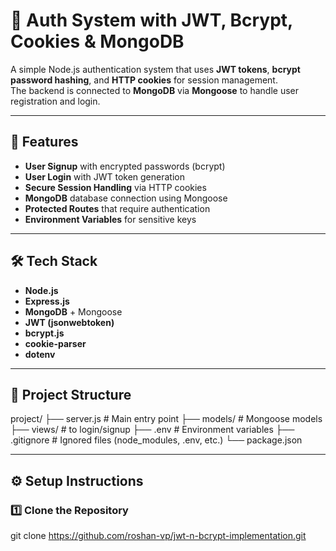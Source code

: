 # 🔐 Auth System with JWT, Bcrypt, Cookies & MongoDB

A simple Node.js authentication system that uses **JWT tokens**, **bcrypt password hashing**, and **HTTP cookies** for session management.  
The backend is connected to **MongoDB** via **Mongoose** to handle user registration and login.

---

## 📌 Features
- **User Signup** with encrypted passwords (bcrypt)
- **User Login** with JWT token generation
- **Secure Session Handling** via HTTP cookies
- **MongoDB** database connection using Mongoose
- **Protected Routes** that require authentication
- **Environment Variables** for sensitive keys

---

## 🛠 Tech Stack
- **Node.js**
- **Express.js**
- **MongoDB** + Mongoose
- **JWT (jsonwebtoken)**
- **bcrypt.js**
- **cookie-parser**
- **dotenv**

---

## 📂 Project Structure

project/
├── server.js # Main entry point
├── models/ # Mongoose models
├── views/ # to login/signup
├── .env # Environment variables
├── .gitignore # Ignored files (node_modules, .env, etc.)
└── package.json

---

## ⚙️ Setup Instructions

### 1️⃣ Clone the Repository

git clone https://github.com/roshan-vp/jwt-n-bcrypt-implementation.git
